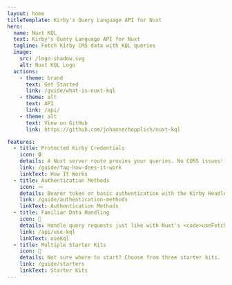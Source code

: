 ```yaml
---
layout: home
titleTemplate: Kirby's Query Language API for Nuxt
hero:
  name: Nuxt KQL
  text: Kirby's Query Language API for Nuxt
  tagline: Fetch Kirby CMS data with KQL queries
  image:
    src: /logo-shadow.svg
    alt: Nuxt KQL Logo
  actions:
    - theme: brand
      text: Get Started
      link: /guide/what-is-nuxt-kql
    - theme: alt
      text: API
      link: /api/
    - theme: alt
      text: View on GitHub
      link: https://github.com/johannschopplich/nuxt-kql

features:
  - title: Protected Kirby Credentials
    icon: 🔒
    details: A Nuxt server route proxies your queries. No CORS issues!
    link: /guide/faq-how-does-it-work
    linkText: How It Works
  - title: Authentication Methods
    icon: 🪢
    details: Bearer token or basic authentication with the Kirby Headless plugin.
    link: /guide/authentication-methods
    linkText: Authentication Methods
  - title: Familiar Data Handling
    icon: 🤹
    details: Handle query requests just like with Nuxt's <code>useFetch</code> composable. Caching included.
    link: /api/use-kql
    linkText: useKql
  - title: Multiple Starter Kits
    icon: 🦦
    details: Not sure where to start? Choose from three starter kits.
    link: /guide/starters
    linkText: Starter Kits
---
```

